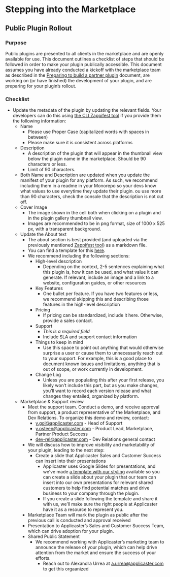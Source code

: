 # Stepping into the Marketplace
## Public Plugin Rollout

### Purpose
Public plugins are presented to all clients in the marketplace and are openly available for use. This document outlines a checklist of steps that should be followed in order to make your plugin publically accessible. This document assumes you have already conducted a kickoff with the marketplace team as described in the [Preparing to build a partner plugin](/partner-resources/prep-for-kickoff.md) document, are working on (or have finished) the development of your plugin, and are preparing for your plugin’s rollout.

### Checklist

* Update the metadata of the plugin by updating the relevant fields. Your developers can do this using [the CLI Zappifest tool](https://developer.applicaster.com/zappifest/zappifest.html) if you provide them the following information:
	* Name
		* Please use Proper Case (capitalized words with spaces in between)
		* Please make sure it is consistent across platforms
	* Description
		* A description of the plugin that will appear in the thumbnail view below the plugin name in the marketplace. Should be 90 characters or less.
		* Limit of 90 characters.
	* Both Name and Description are updated when you update the manifest of your plugin for any platform. As such, we recommend including them in a readme in your Monorepo so your devs know what values to use everytime they update their plugin.
	ou use more than 90 characters, check the console that the description is not cut off. 
	* Cover Image
		* The image shown in the cell both when clicking on a plugin and in the plugin gallery thumbnail view.
		* Images are recommended to be in png format, size of 1000 x 525 px, with a transparent background.
	* Update the About text
		* The about section is best provided (and uploaded via the previously mentioned [Zappifest tool](https://developer.applicaster.com/zappifest/zappifest.html)) as a markdown file. 
		* You can find a template for this [here](https://drive.google.com/open?id=1o9kHv-nPc_FbO-JteWj3L7DwQ9CAWWHN).
		* We recommend including the following sections:
			* High-level description
				* Depending on the context, 2-5 sentences explaining what this plugin is, how it can be used, and what value it can generate. If relevant, include an image and a link to a website, configuration guides, or other resources
			* Key Features
				* One bullet per feature. If you have two features or less, we recommend skipping this and describing those features in the high-level description
			* Pricing
				* If pricing can be standardized, include it here. Otherwise, provide a sales contact.
			* Support
				* *This is a required field*
				* Include SLA and support contact information
			* Things to keep in mind
				* Use this space to point out anything that would otherwise surprise a user or cause them to unnecessarily reach out to your support. For example, this is a good place to document known issues and limitations, anything that is out of scope, or work currently in development. 
			* Change Log
				* Unless you are populating this after your first release, you likely won’t include this part, but as you make changes, you’ll want to record each version release and what changes they entailed, organized by platform.
	* Marketplace & Support review
		* Meet the support team. Conduct a demo, and receive approval from support, a product representative of the Marketplace, and Dev Relations. To organize this demo and review, contact:
			* y.gol@applicaster.com - Head of Support
			* y.osteen@applicaster.com - Product Lead, Marketplace, Partner Product Success
			* dev-rel@applicaster.com - Dev Relations general contact
		* We will discuss how to improve visibility and marketability of your plugin, leading to the next step:
			* Create a slide that Applicaster Sales and Customer Success can insert into their presentations
				* Applicaster uses Google Slides for presentations, and we’ve made [a template with our styling](https://drive.google.com/open?id=1o9kHv-nPc_FbO-JteWj3L7DwQ9CAWWHN) available so you can create a slide about your plugin that our team can insert into our own presentations for relevant shared customers to help find potential matches and drive business to your company through the plugin.
				* If you create a slide following the template and share it with us, we’ll make sure the right people at Applicaster have it as a resource to represent you.
		* Marketplace Team will mark the plugin as public after the previous call is conducted and approval received
		* Presentation to Applicaster’s Sales and Customer Success Team, which can drive adoption for your plugin. 
		* Shared Public Statement
			* We recommend working with Applicaster’s marketing team to announce the release of your plugin, which can help drive attention from the market and ensure the success of your efforts.
				* Reach out to Alexandra Urrea at a.urrea@applicaster.com to get this orgaanized
